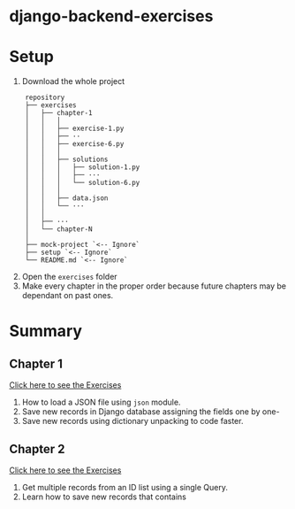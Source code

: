 # django-backend-exercises

# Setup

1. Download the whole project
```
    repository
    ├── exercises
    │   ├── chapter-1
    │   │   │
    │   │   ├── exercise-1.py
    │   │   ├── ··
    │   │   ├── exercise-6.py
    │   │   │
    │   │   ├── solutions
    │   │   │   ├── solution-1.py
    │   │   │   ├── ···
    │   │   │   └── solution-6.py
    │   │   │
    │   │   ├── data.json
    │   │   └── ···
    │   │
    │   ├── ···
    │   └── chapter-N
    │   
    ├── mock-project `<-- Ignore`
    ├── setup `<-- Ignore`
    └── README.md `<-- Ignore`
```
2. Open the `exercises` folder
3. Make every chapter in the proper order because future chapters may be dependant on past ones.

# Summary

## Chapter 1
[Click here to see the  Exercises](https://github.com/TenmaChinen/django-backend-exercises/tree/main/exercises/chapter-1)
1. How to load a JSON file using `json` module.
2. Save new records in Django database assigning the fields one by one-
3. Save new records using dictionary unpacking to code faster.

## Chapter 2
[Click here to see the  Exercises](https://github.com/TenmaChinen/django-backend-exercises/tree/main/exercises/chapter-2)
1. Get multiple records from an ID list using a single Query.
2. Learn how to save new records that contains